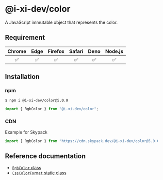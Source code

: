 # @i-xi-dev/color

A JavaScript immutable object that represents the color.


## Requirement

| Chrome | Edge | Firefox | Safari | Deno | Node.js |
| :---: | :---: | :---: | :---: | :---: | :---: |
| ✅ | ✅ | ✅ | ✅ | ✅ | ✅ |


## Installation

### npm

```console
$ npm i @i-xi-dev/color@5.0.0
```

```javascript
import { RgbColor } from "@i-xi-dev/color";
```

### CDN

Example for Skypack
```javascript
import { RgbColor } from "https://cdn.skypack.dev/@i-xi-dev/color@5.0.0";
```

## Reference documentation

- [`RgbColor` class](https://doc.deno.land/https://raw.githubusercontent.com/i-xi-dev/color.es/5.0.0/mod.ts/~/RgbColor)
- [`CssColorFormat` static class](https://doc.deno.land/https://raw.githubusercontent.com/i-xi-dev/color.es/5.0.0/mod.ts/~/CssColorFormat)

